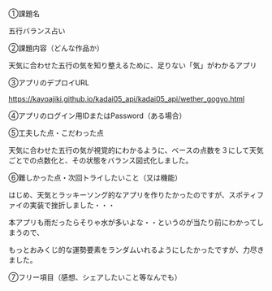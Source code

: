 ①課題名

五行バランス占い

②課題内容（どんな作品か）

天気に合わせた五行の気を知り整えるために、足りない「気」がわかるアプリ

③アプリのデプロイURL

https://kayoajiki.github.io/kadai05_api/kadai05_api/wether_gogyo.html

④アプリのログイン用IDまたはPassword（ある場合）

⑤工夫した点・こだわった点

天気に合わせた五行の気が視覚的にわかるように、ベースの点数を３にして天気ごとでの点数化と、その状態をバランス図式化しました。

⑥難しかった点・次回トライしたいこと（又は機能）

はじめ、天気とラッキーソング的なアプリを作りたかったのですが、スポティファイの実装で挫折しました・・・

本アプリも雨だったらそりゃ水が多いよな・・というのが当たり前にわかってしまうので、

もっとおみくじ的な運勢要素をランダムいれるようにしたかったですが、力尽きました。


⑦フリー項目（感想、シェアしたいこと等なんでも）

